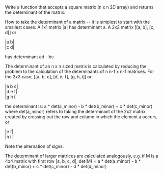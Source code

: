 Write a function that accepts a square matrix (n x n 2D array) and returns the determinant of the matrix.

How to take the determinant of a matrix -- it is simplest to start with the smallest cases:
A 1x1 matrix |a| has determinant a.
A 2x2 matrix [[a, b],  [c, d]] or

|a  b|  
|c  d|

has determinant ad - bc.

The determinant of an n x n sized matrix is calculated by reducing the problem to the calculation of the determinants of n n-1 x n-1 matrices.  For the 3x3 case, [[a, b, c], [d, e, f], [g, h, i]] or

|a b c|  
|d e f|  
|g h i|  

the determinant is: a  \*  det(a_minor) - b  \*  det(b_minor) + c  \*  det(c_minor)
where det(a_minor)  refers to taking the determinant of the 2x2 matrix created by crossing out the row and column in which the element a occurs, or

|e f|  
|h i|  

Note the alternation of signs. 

The determinant of larger matrices are calculated analogously, e.g. if M is a 4x4 matrix with first row [a, b, c, d],
 det(M) =  a  \*  det(a_minor) - b  \*  det(b_minor) + c  \*  det(c_minor) - d \* det(d_minor)
